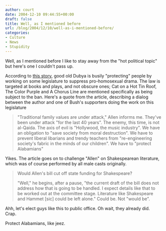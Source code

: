 ```yaml
---
author: court
date: 2004-12-10 09:44:55+00:00
draft: false
title: Well, as I mentioned before
url: /blog/2004/12/10/well-as-i-mentioned-before/
categories:
- Culture
- News
- Stupidity
---
```


Well, as I mentioned before I like to stay away from the "hot political topic" but here's one I couldn't pass up.

According to [this story](http://www.guardian.co.uk/arts/features/story/0,11710,1369643,00.html?=rss), good old Dubya is busily "protecting" people by working on some legislature to suppress pro-homosexual drama. The law is targeted at books and plays, and not obscure ones; Cat on a Hot Tin Roof, The Color Purple and A Chorus Line are mentioned specifically as being subject to the ban.  Here's a quote from the article, describing a dialog between the author and one of Bush's supporters doing the work on this legislature


<blockquote>"Traditional family values are under attack," Allen informs me. They've been under attack "for the last 40 years". The enemy, this time, is not al-Qaida. The axis of evil is "Hollywood, the music industry". We have an obligation to "save society from moral destruction". We have to prevent liberal libarians and trendy teachers from "re-engineering society's fabric in the minds of our children". We have to "protect Alabamians"</blockquote>


Yikes. The article goes on to challenge "Allen" on Shakespearean literature, which was of course performed by all male casts originally.


<blockquote>Would Allen's bill cut off state funding for Shakespeare?

"Well," he begins, after a pause, "the current draft of the bill does not address how that is going to be handled. I expect details like that to be worked out at the committee stage. Literature like Shakespeare and Hammet [sic] could be left alone." Could be. Not "would be".</blockquote>


Ahh, let's elect guys like this to public office.  Oh wait, they already did.  Crap.

Protect Alabamians, like jeez.
